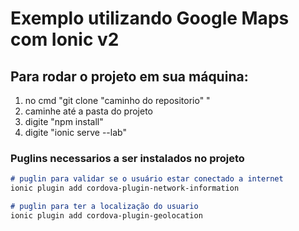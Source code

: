 # Exemplo utilizando Google Maps com Ionic v2

## Para rodar o projeto em sua máquina:

1. no cmd "git clone "caminho do repositorio" "
2. caminhe até a pasta do projeto
3. digite "npm install"
4. digite "ionic serve --lab"

### Puglins necessarios a ser instalados no projeto

```markdown
# puglin para validar se o usuário estar conectado a internet
ionic plugin add cordova-plugin-network-information

```
```markdown
# puglin para ter a localização do usuario
ionic plugin add cordova-plugin-geolocation

```

